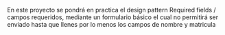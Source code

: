 En este proyecto se pondrá en practica el design pattern Required fields / campos requeridos, mediante un formulario básico el cual no permitirá ser enviado hasta que llenes por lo menos los campos de nombre y matricula 
